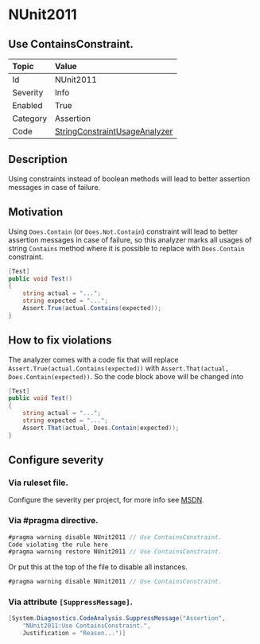 # NUnit2011

## Use ContainsConstraint.

| Topic    | Value
| :--      | :--
| Id       | NUnit2011
| Severity | Info
| Enabled  | True
| Category | Assertion
| Code     | [StringConstraintUsageAnalyzer](https://github.com/nunit/nunit.analyzers/blob/0.2.0/src/nunit.analyzers/ConstraintUsage/StringConstraintUsageAnalyzer.cs)

## Description

Using constraints instead of boolean methods will lead to better assertion messages in case of failure.

## Motivation

Using `Does.Contain` (or `Does.Not.Contain`) constraint will lead to better assertion messages in case of failure, 
so this analyzer marks all usages of string `Contains` method where it is possible to replace 
with `Does.Contain` constraint.

```csharp
[Test]
public void Test()
{
    string actual = "...";
    string expected = "...";
    Assert.True(actual.Contains(expected));
}
```

## How to fix violations

The analyzer comes with a code fix that will replace `Assert.True(actual.Contains(expected))` with
`Assert.That(actual, Does.Contain(expected))`. So the code block above will be changed into

```csharp
[Test]
public void Test()
{
    string actual = "...";
    string expected = "...";
    Assert.That(actual, Does.Contain(expected));
}
```

<!-- start generated config severity -->
## Configure severity

### Via ruleset file.

Configure the severity per project, for more info see [MSDN](https://msdn.microsoft.com/en-us/library/dd264949.aspx).

### Via #pragma directive.

```csharp
#pragma warning disable NUnit2011 // Use ContainsConstraint.
Code violating the rule here
#pragma warning restore NUnit2011 // Use ContainsConstraint.
```

Or put this at the top of the file to disable all instances.

```csharp
#pragma warning disable NUnit2011 // Use ContainsConstraint.
```

### Via attribute `[SuppressMessage]`.

```csharp
[System.Diagnostics.CodeAnalysis.SuppressMessage("Assertion",
    "NUnit2011:Use ContainsConstraint.",
    Justification = "Reason...")]
```
<!-- end generated config severity -->
